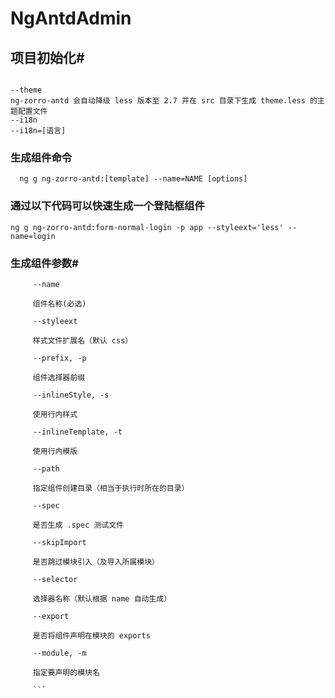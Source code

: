 # NgAntdAdmin

## 项目初始化#
``` ng add ng-zorro-antd [options] 

--theme
ng-zorro-antd 会自动降级 less 版本至 2.7 并在 src 目录下生成 theme.less 的主题配置文件
--i18n
--i18n=[语言] 
```

### 生成组件命令

```
  ng g ng-zorro-antd:[template] --name=NAME [options]
```
### 通过以下代码可以快速生成一个登陆框组件

```ng g ng-zorro-antd:form-normal-login -p app --styleext='less' --name=login```

###  生成组件参数#
```     
     --name
     
     组件名称(必选)
     
     --styleext
     
     样式文件扩展名（默认 css）
     
     --prefix, -p
     
     组件选择器前缀
     
     --inlineStyle, -s
     
     使用行内样式
     
     --inlineTemplate, -t
     
     使用行内模版
     
     --path
     
     指定组件创建目录（相当于执行时所在的目录）
     
     --spec
     
     是否生成 .spec 测试文件
     
     --skipImport
     
     是否跳过模块引入（及导入所属模块）
     
     --selector
     
     选择器名称（默认根据 name 自动生成）
     
     --export
     
     是否将组件声明在模块的 exports
     
     --module, -m
     
     指定要声明的模块名
     
     ```
